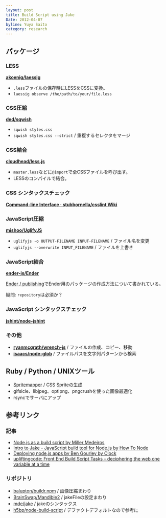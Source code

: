 ```yaml
---
layout: post
title: Build Script using Jake
Date: 2012-04-07
byline: Yuya Saito
category: research
---
```


## パッケージ

### LESS

**[akoenig/laessig](https://github.com/akoenig/laessig)**

- `.less`ファイルの保存時にLESSをCSSに変換。
- `laessig observe /the/path/to/your/file.less`

### CSS圧縮

**[ded/sqwish](https://github.com/ded/sqwish)**

- `sqwish styles.css`  
- `sqwish styles.css --strict` / 重複するセレクタをマージ

### CSS結合

**[cloudhead/less.js](https://github.com/cloudhead/less.js)**

- `master.less`などに`@import`で全CSSファイルを呼び出す。  
- LESSのコンパイルで結合。

### CSS シンタックスチェック

**[Command-line Interface · stubbornella/csslint Wiki](https://github.com/stubbornella/csslint/wiki/Command-line-interface)**

### JavaScript圧縮

**[mishoo/UglifyJS](https://github.com/mishoo/UglifyJS)**

- `uglifyjs -o OUTPUT-FILENAME INPUT-FILENAME` / ファイル名を変更  
- `uglifyjs --overwrite INPUT_FILENAME` / ファイルを上書き

### JavaScript結合

**[ender-js/Ender](https://github.com/ender-js/Ender)**  

[Ender / publishing](http://ender.no.de/#publishing)でEnder用のパッケージの作成方法について書かれている。  

疑問: `repository`は必須か？

### JavaScript シンタックスチェック

**[jshint/node-jshint](https://github.com/jshint/node-jshint/)**

### その他

- **[ryanmcgrath/wrench-js](https://github.com/ryanmcgrath/wrench-js)** / ファイルの作成、コピー、移動
- **[isaacs/node-glob](https://github.com/isaacs/node-glob)** / ファイルパスを文字列パターンから検索

## Ruby / Python / UNIXツール

- [Spritemapper](http://yostudios.github.com/Spritemapper/) / CSS Spriteの生成
- gifsicle、libjpeg、optipng、pngcrushを使った画像最適化
- rsyncでサーバにアップ

## 参考リンク

### 記事

- [Node.js as a build script by Miller Medeiros](http://blog.millermedeiros.com/node-js-as-a-build-script/)
- [Intro to Jake - JavaScript build tool for Node.js by How To Node](http://howtonode.org/intro-to-jake)
- [Deploying node.js apps by Ben Gourley by Clock](http://clock.co.uk/tech-blogs/deploying-nodejs-apps)
- [upliftingcode: Front End Build Script Tasks - deciphering the web one variable at a time](http://upliftingcode.com/blog/front-end-build-script-tasks)

### リポジトリ

- [balupton/buildr.npm](https://github.com/balupton/buildr.npm) / 画像圧縮まわり
- [BrainSwap/Mandible2](https://github.com/BrainSwap/Mandible2) / jakeFileの設定まわり
- [mde/jake](https://github.com/mde/jake) / jakeのシンタックス
- [h5bp/node-build-script](https://github.com/h5bp/node-build-script) / デファクトデフォルトなので参考に
